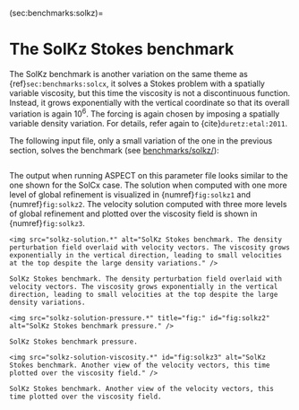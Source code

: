 (sec:benchmarks:solkz)=
# The SolKz Stokes benchmark

The SolKz benchmark is another variation on the same theme as {ref}`sec:benchmarks:solcx`,
it solves a Stokes problem with a spatially variable
viscosity, but this time the viscosity is not a discontinuous function.
Instead, it grows exponentially with the vertical coordinate so that its
overall variation is again $10^6$. The forcing is again chosen by imposing a
spatially variable density variation. For details, refer again to {cite}`duretz:etal:2011`.

The following input file, only a small variation of the one in the previous
section, solves the benchmark (see [benchmarks/solkz/](https://github.com/geodynamics/aspect/tree/main/benchmarks/solkz)):

```{literalinclude} solkz.prm

```

The output when running ASPECT on this parameter file looks similar to the one shown
for the SolCx case. The solution when computed with one more level of global
refinement is visualized in {numref}`fig:solkz1` and {numref}`fig:solkz2`.
The velocity solution computed with three more levels of global refinement
and plotted over the viscosity field is shown in {numref}`fig:solkz3`.

```{figure-md} fig:solkz1
<img src="solkz-solution.*" alt="SolKz Stokes benchmark. The density perturbation field overlaid with velocity vectors. The viscosity grows exponentially in the vertical direction, leading to small velocities at the top despite the large density variations." />

SolKz Stokes benchmark. The density perturbation field overlaid with velocity vectors. The viscosity grows exponentially in the vertical direction, leading to small velocities at the top despite the large density variations.
```
```{figure-md} fig:solkz2
<img src="solkz-solution-pressure.*" title="fig:" id="fig:solkz2" alt="SolKz Stokes benchmark pressure." />

SolKz Stokes benchmark pressure.
```

```{figure-md} fig:solkz3
<img src="solkz-solution-viscosity.*" id="fig:solkz3" alt="SolKz Stokes benchmark. Another view of the velocity vectors, this time plotted over the viscosity field." />

SolKz Stokes benchmark. Another view of the velocity vectors, this time plotted over the viscosity field.
```
